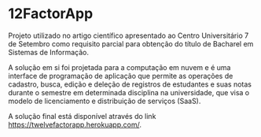 # 12FactorApp
Projeto utilizado no artigo científico apresentado ao Centro Universitário 7 de Setembro como requisito parcial para obtenção do título de Bacharel em Sistemas de Informação.

A solução em si foi projetada para a computação em nuvem e é uma interface de programação de aplicação que permite as operações de cadastro, busca, edição e deleção de registros de estudantes e suas notas durante o semestre em determinada disciplina na universidade, que visa o modelo de licenciamento e distribuição de serviços (SaaS). 

A solução final está disponível através do link https://twelvefactorapp.herokuapp.com/.
